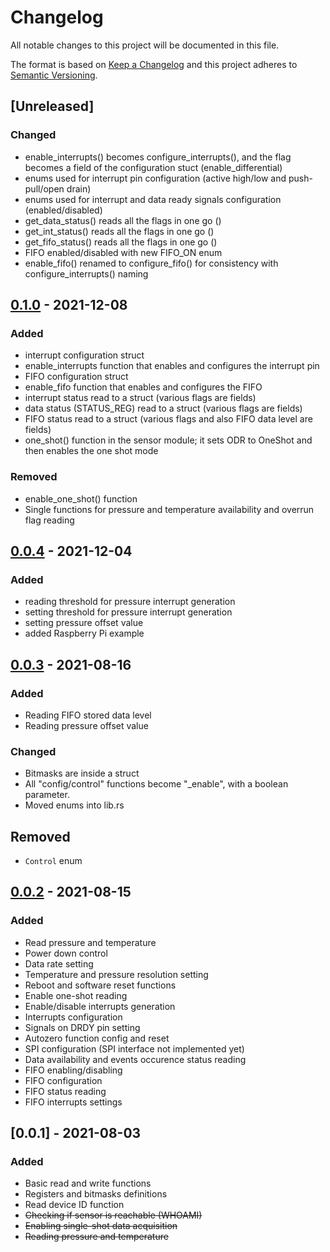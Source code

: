 # Changelog

All notable changes to this project will be documented in this file.

The format is based on [Keep a Changelog](http://keepachangelog.com/en/1.0.0/)
and this project adheres to [Semantic Versioning](http://semver.org/spec/v2.0.0.html).

## [Unreleased]

### Changed
- enable_interrupts() becomes configure_interrupts(), and the flag becomes a field of the configuration stuct (enable_differential)
- enums used for interrupt pin configuration (active high/low and push-pull/open drain)
- enums used for interrupt and data ready signals configuration (enabled/disabled)
- get_data_status() reads all the flags in one go ()
- get_int_status() reads all the flags in one go ()
- get_fifo_status() reads all the flags in one go ()
- FIFO enabled/disabled with new FIFO_ON enum
- enable_fifo() renamed to configure_fifo() for consistency with configure_interrupts() naming

## [0.1.0] - 2021-12-08

### Added
- interrupt configuration struct
- enable_interrupts function that enables and configures the interrupt pin 
- FIFO configuration struct
- enable_fifo function that enables and configures the FIFO 
- interrupt status read to a struct (various flags are fields)
- data status (STATUS_REG) read to a struct (various flags are fields)
- FIFO status read to a struct (various flags and also FIFO data level are fields)
- one_shot() function in the sensor module; it sets ODR to OneShot and then enables the one shot mode

### Removed
- enable_one_shot() function
- Single functions for pressure and temperature availability and overrun flag reading

[0.1.0]: https://github.com/nebelgrau77/lps25hb-rs/releases/tag/v1.0.0

## [0.0.4] - 2021-12-04

### Added
- reading threshold for pressure interrupt generation
- setting threshold for pressure interrupt generation
- setting pressure offset value
- added Raspberry Pi example

[0.0.4]: https://github.com/nebelgrau77/lps25hb-rs/releases/tag/v0.0.4

## [0.0.3] - 2021-08-16

### Added
- Reading FIFO stored data level
- Reading pressure offset value

### Changed
- Bitmasks are inside a struct
- All "config/control" functions become "_enable", with a boolean parameter. 
- Moved enums into lib.rs 

## Removed
- `Control` enum

[0.0.3]: https://github.com/nebelgrau77/lps25hb-rs/releases/tag/v.0.0.3

## [0.0.2] - 2021-08-15

### Added
- Read pressure and temperature
- Power down control
- Data rate setting
- Temperature and pressure resolution setting
- Reboot and software reset functions
- Enable one-shot reading
- Enable/disable interrupts generation
- Interrupts configuration
- Signals on DRDY pin setting
- Autozero function config and reset
- SPI configuration (SPI interface not implemented yet)
- Data availability and events occurence status reading
- FIFO enabling/disabling
- FIFO configuration
- FIFO status reading
- FIFO interrupts settings


[0.0.2]: https://github.com/nebelgrau77/lps25hb-rs/releases/tag/v.0.0.2

## [0.0.1] - 2021-08-03

### Added
- Basic read and write functions
- Registers and bitmasks definitions
- Read device ID function
- ~~Checking if sensor is reachable (WHOAMI)~~
- ~~Enabling single-shot data acquisition~~
- ~~Reading pressure and temperature~~

